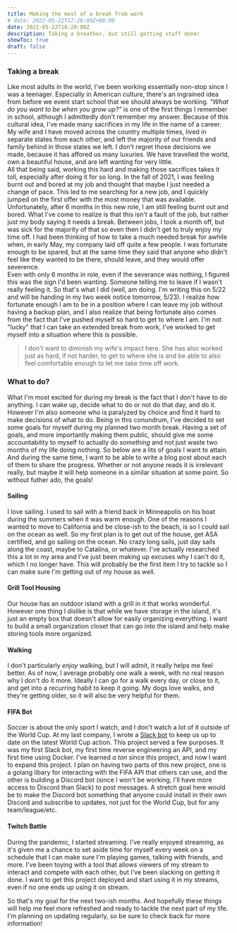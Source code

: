 ```yaml
---
title: Making the most of a break from work
# date: 2022-05-22T17:26:00Z+08:00
date: 2022-05-22T18:20:00Z
description: Taking a breather, but still getting stuff done!
showToc: true
draft: false
---
```

### Taking a break
Like most adults in the world, I've been working essentially non-stop since I was a teenager. Especially in American culture, there's an ingrained idea from before we event start school that we should always be working. _"What do you want to be when you grow up?"_ is one of the first things I remember in school, although I admittedly don't remember my answer. Because of this cultural idea, I've made many sacrifices in my life in the name of a career. My wife and I have moved across the country multiple times, lived in separate states from each other, and left the majority of our friends and family behind in those states we left. I don't regret those decisions we made, because it has affored us many luxuries. We have travelled the world, own a beautiful house, and are left wanting for very little.  
All that being said, working this hard and making those sacrifices takes it toll, especially after doing it for so long. In the fall of 2021, I was feeling burnt out and bored at my job and thought that maybe I just needed a change of pace. This led to me searching for a new job, and I quickly jumped on the first offer with the most money that was available. Unfortunately, after 6 months in this new role, I am still feeling burnt out and bored. What I've come to realize is that this isn't a fault of the job, but rather just my body saying it needs a break. Between jobs, I took a month off, but was sick for the majority of that so even then I didn't get to truly enjoy my time off.
I had been thinking of how to take a much needed break for awhile when, in early May, my company laid off quite a few people. I was fortunate enough to be spared, but at the same time they said that anyone who didn't feel like they wanted to be there, should leave, and they would offer severence.  
Even with only 6 months in role, even if the severance was nothing, I figured this was the sign I'd been wanting. Someone telling me to leave if I wasn't really feeling it. So that's what I did (well, am doing. I'm writing this on 5/22 and will be handing in my two week notice tomorrow, 5/23). I realize how fortunate enough I am to be in a position where I can leave my job without having a backup plan, and I also realize that being fortunate also comes from the fact that I've pushed myself so hard to get to where I am. I'm not "lucky" that I can take an extended break from work, I've worked to get myself into a situation where this is possible.  
> I don't want to diminish my wife's impact here. She has also worked just as hard, if not harder, to get to where she is and be able to also feel comfortable enough to let me take time off work.

### What to do?
What I'm most excited for during my break is the fact that I don't have to do anything. I can wake up, decide what to do or not do that day, and do it. However I'm also someone who is paralyzed by choice and find it hard to make decisions of what to do. Being in this conundrum, I've decided to set some goals for myself during my planned two month break. Having a set of goals, and more importantly making them public, should give me some accountability to myself to actually do _something_ and not just waste two months of my life doing nothing. So below are a lits of goals I want to attain. And during the same time, I want to be able to write a blog post about each of them to share the progress. Whether or not anyone reads it is irrelevant really, but maybe it will help someone in a similar situation at some point. So without futher ado, the goals!

#### Sailing
I love sailing. I used to sail with a friend back in Minneapolis on his boat during the summers when it was warm enough. One of the reasons I wanted to move to California and be close-ish to the beach, is so I could sail on the ocean as well. So my first plan is to get out of the house, get ASA certified, and go sailing on the ocean. No crazy long sails, just day sails along the coast, maybe to Catalina, or whatever. I've actually researched this a lot in my area and I've just been making up excuses why I can't do it, which I no longer have. This will probably be the first item I try to tackle so I can make sure I'm getting out of my house as well.

#### Grill Tool Housing
Our house has an outdoor island with a grill in it that works wonderful. However one thing I dislike is that while we have storage in the island, it's just an empty box that doesn't allow for easily organizing everything. I want to build a small organization closet that can go into the island and help make storing tools more organized.

#### Walking
I don't particularly _enjoy_ walking, but I will admit, it really helps me feel better. As of now, I average probably one walk a week, with no real reason why I don't do it more. Ideally I can go for a walk every day, or close to it, and get into a recurring habit to keep it going. My dogs love walks, and they're getting older, so it will also be very helpful for them.

#### FIFA Bot
Soccer is about the only sport I watch, and I don't watch a lot of it outside of the World Cup. At my last company, I wrote a [Slack bot](https://github.com/ImDevinC/wc-watcher/) to keep us up to date on the latest World Cup action. This project served a few purposes. It was my first Slack bot, my first time reverse engineering an API, and my first time using Docker. I've learned _a ton_ since this project, and now I want to expand this project. I plan on having two parts of this new project, one is a golang libary for interacting with the FIFA API that others can use, and the other is building a Discord bot (since I won't be working, I'll have more access to Discord than Slack) to post messages. A stretch goal here would be to make the Discord bot something that anyone could install in their own Discord and subscribe to updates, not just for the World Cup, but for any team/league/etc.

#### Twitch Battle
During the pandemic, I started streaming. I've really enjoyed streaming, as it's given me a chance to set aside time for myself every week on a schedule that I can make sure I'm playing games, talking with friends, and more. I've been toying with a tool that allows viewers of my stream to interact and compete with each other, but I've been slacking on getting it done. I want to get this project deployed and start using it in my streams, even if no one ends up using it on stream.

So that's my goal for the next two-ish months. And hopefully these things will help me feel more refreshed and ready to tackle the next part of my life. I'm planning on updating regularly, so be sure to check back for more information!